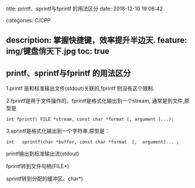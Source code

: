
title: printf、sprintf与fprintf 的用法区分
date: 2018-12-10 19:06:42

categories: C/CPP
 

description: 掌握快捷键，效率提升半边天.
feature: img/键盘俏天下.jpg
toc: true
---

## printf、sprintf与fprintf 的用法区分

1.printf 是和标准输出文件(stdout)关联的,fprintf 则没有这个限制.
 
2.fprintf是用于文件操作的，fprintf是格式化输出到一个stream, 通常是到文件,原型是
```
int fprintf( FILE *stream, const char *format [, argument ]...);
```
3.sprintf是格式化输出到一个字符串,原型是：
  
```
int   sprintf(char *buffer, const char *format  [,  argument]... ;
```


> 
printf输出到标准输出流(stdout)

fprintf转到文件句柄(FILE*)

sprintf转到分配的缓冲区。char*)